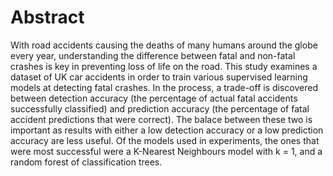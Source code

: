 # Abstract

With road accidents causing the deaths of many humans around the globe every year, understanding the difference between fatal and non-fatal crashes is key in preventing loss of life on the road. This study examines a dataset of UK car accidents in order to train various supervised learning models at detecting fatal crashes. In the process, a trade-off is discovered between detection accuracy (the percentage of actual fatal accidents successfully classified) and prediction accuracy (the percentage of fatal accident predictions that were correct). The balace between these two is important as results with either a low detection accuracy or a low prediction accuracy are less useful. Of the models used in experiments, the ones that were most successful were a K-Nearest Neighbours model with k = 1, and a random forest of classification trees.
